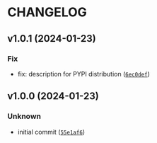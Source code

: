 # CHANGELOG



## v1.0.1 (2024-01-23)

### Fix

* fix: description for PYPI distribution ([`6ec0def`](https://github.com/unctl-sh/unctl/commit/6ec0defc21a4a06d87fbcb0149a65e97df6bd68c))


## v1.0.0 (2024-01-23)

### Unknown

* initial commit ([`55e1af6`](https://github.com/unctl-sh/unctl/commit/55e1af6f6eca46e488b3135f9560a86237caeb64))
